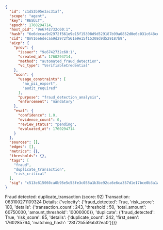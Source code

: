 ```json
{
  "id": "c1d53b95e3ac31af",
  "scope": "agent",
  "key": "RESULT",
  "epoch": 1760294714,
  "host_pid": "9e6742732c60:1",
  "hash": "6e6decaa9d2972f561e9e15f15308d9d529187b99a0852d0e6c031c648cdeec4",
  "cid": "QmV16e6decaa9d2972f561e9e15f15308d9d529187b9",
  "aicp": {
    "prov": {
      "issuer": "9e6742732c60:1",
      "created_at": 1760294714,
      "method": "automated_fraud_detection",
      "vc_type": "VerifiableCredential"
    },
    "ucon": {
      "usage_constraints": [
        "no_pii_export",
        "audit_required"
      ],
      "purpose": "fraud_detection_analysis",
      "enforcement": "mandatory"
    },
    "eval": {
      "confidence": 1.0,
      "evidence_count": 0,
      "review_status": "pending",
      "evaluated_at": 1760294714
    }
  },
  "sources": [],
  "edges": [],
  "metrics": {},
  "thresholds": {},
  "tags": [
    "fraud",
    "duplicate_transaction",
    "risk_critical"
  ],
  "sig": "c513e815060ca0b95e5c53fe3c058a1b3be92ca6e6ca357d1e17bce0b3a1a758"
}
```

Fraud detected: duplicate_transaction (score: 92)
Transaction: 063100271109324
Details: {'velocity': {'fraud_detected': True, 'risk_score': 100, 'details': {'transaction_count': 243, 'threshold': 50, 'total_amount': 60750000, 'amount_threshold': 10000000}}, 'duplicate': {'fraud_detected': True, 'risk_score': 85, 'details': {'duplicate_count': 242, 'first_seen': 1760285764, 'matching_hash': '28f72b559ab32ea0'}}}}